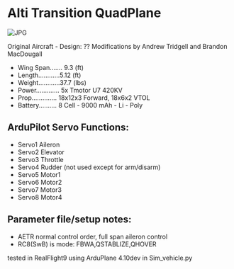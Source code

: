 # Alti Transition QuadPlane


![JPG](https://github.com/ArduPilot/SITL_Models/raw/master/RealFlight/Released_Models/Planes/Alti_Transition_QuadPlane/AltiTransition.png)

Original Aircraft - Design: ??
Modifications by Andrew Tridgell and Brandon MacDougall

* Wing Span....... 9.3 (ft)
* Length............5.12 (ft)
* Weight............37.7 (lbs)
* Power............. 5x Tmotor U7 420KV
* Prop.............. 18x12x3 Forward, 18x6x2 VTOL
* Battery.......... 8 Cell - 9000 mAh - Li - Poly


## ArduPilot Servo Functions:
* Servo1		Aileron
* Servo2		Elevator
* Servo3		Throttle
* Servo4                Rudder (not used except for arm/disarm)
* Servo5		Motor1
* Servo6		Motor2
* Servo7		Motor3
* Servo8		Motor4

## Parameter file/setup notes:

* AETR normal control order, full span aileron control
* RC8(SwB) is mode: FBWA,QSTABLIZE,QHOVER

tested in RealFlight9 using ArduPlane 4.10dev in Sim_vehicle.py

